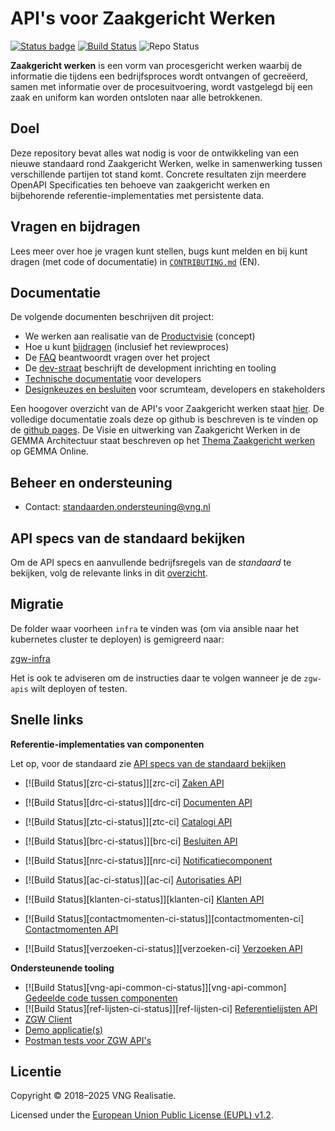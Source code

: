 API's voor Zaakgericht Werken
=====

[![Status badge][api-test-fullsuite-status]][api-test-fullsuite]
[![Build Status][docs-ci-status]][docs-ci]
![Repo Status][repo-status]

[api-test-fullsuite-status]: https://shields.api-test.nl/endpoint.svg?url=https%3A//api-test.nl/api/v1/provider-latest-badge/9c11a73f-4123-47f0-b767-4312e5e5317a/
[api-test-fullsuite]: https://api-test.nl/server/1/a779c380-0cd1-49f0-96b3-ecf82c2de651/9c11a73f-4123-47f0-b767-4312e5e5317a/latest/
[docs-ci-status]: https://travis-ci.org/VNG-Realisatie/gemma-zaken.svg?branch=master
[docs-ci]: https://travis-ci.org/VNG-Realisatie/gemma-zaken
[repo-status]: https://img.shields.io/badge/Status-stable%2F1.2.x-brightgreen?style=plastic


**Zaakgericht werken** is een vorm van procesgericht werken waarbij de informatie die tijdens een bedrijfsproces wordt ontvangen of gecreëerd, samen met informatie over de procesuitvoering, wordt vastgelegd bij een zaak en uniform kan worden ontsloten naar alle betrokkenen.

## Doel
Deze repository bevat alles wat nodig is voor de ontwikkeling van een nieuwe standaard rond Zaakgericht Werken, welke in samenwerking tussen verschillende partijen tot stand komt. Concrete resultaten zijn meerdere OpenAPI Specificaties ten behoeve van zaakgericht werken en bijbehorende referentie-implementaties met persistente data.

## Vragen en bijdragen
Lees meer over hoe je vragen kunt stellen, bugs kunt melden en bij kunt dragen (met code of documentatie) in [`CONTRIBUTING.md`](CONTRIBUTING.md) (EN).

## Documentatie
De volgende documenten beschrijven dit project:

- We werken aan realisatie van de [Productvisie](https://vng-realisatie.github.io/gemma-zaken/productvisie/) (concept)
- Hoe u kunt [bijdragen](https://vng-realisatie.github.io/gemma-zaken/doorontwikkeling/) (inclusief het reviewproces)
- De [FAQ](docs/overige/faq.md) beantwoordt vragen over het project
- De [dev-straat](https://vng-realisatie.github.io/gemma-zaken/themas/achtergronddocumentatie/ontwikkelstraat) beschrijft de development
  inrichting en tooling
- [Technische documentatie](https://vng-realisatie.github.io/gemma-zaken/ontwikkelaars/) voor developers
- [Designkeuzes en besluiten](https://vng-realisatie.github.io/gemma-zaken/themas/achtergronddocumentatie/ontwerpkeuzes) voor scrumteam, developers en stakeholders

Een hoogover overzicht van de API's voor Zaakgericht werken staat [hier](https://www.vngrealisatie.nl/producten/api-standaarden-zaakgericht-werken). De volledige documentatie zoals deze op github is beschreven is te vinden op de [github pages](https://vng-realisatie.github.io/gemma-zaken/).
De Visie en uitwerking van Zaakgericht Werken in de GEMMA Architectuur staat beschreven op het [Thema Zaakgericht werken](https://www.gemmaonline.nl/index.php/Thema_Zaakgericht_werken) op GEMMA Online.

## Beheer en ondersteuning

- Contact: standaarden.ondersteuning@vng.nl

## <a name="api_spec">API specs van de standaard bekijken</a>

Om de API specs en aanvullende bedrijfsregels van de *standaard* te bekijken, volg de relevante links in dit [overzicht](https://vng-realisatie.github.io/gemma-zaken/standaard/index).

## Migratie

De folder waar voorheen `infra` te vinden was (om via ansible naar het kubernetes cluster te deployen) is gemigreerd naar:

[zgw-infra](https://github.com/VNG-Realisatie/zgw-infra)

Het is ook te adviseren om de instructies daar te volgen wanneer je de `zgw-apis` wilt deployen of testen.
## Snelle links

**Referentie-implementaties van componenten**

Let op, voor de standaard zie [API specs van de standaard bekijken](#api_spec)

* [![Build Status][zrc-ci-status]][zrc-ci]
  [Zaken API](https://github.com/vng-Realisatie/zaken-api)
* [![Build Status][drc-ci-status]][drc-ci]
  [Documenten API](https://github.com/vng-Realisatie/documenten-api)
* [![Build Status][ztc-ci-status]][ztc-ci]
  [Catalogi API](https://github.com/vng-Realisatie/catalogi-api)
* [![Build Status][brc-ci-status]][brc-ci]
  [Besluiten API](https://github.com/vng-Realisatie/besluiten-api)
* [![Build Status][nrc-ci-status]][nrc-ci]
  [Notificatiecomponent](https://github.com/VNG-Realisatie/notificaties-api)
* [![Build Status][ac-ci-status]][ac-ci]
  [Autorisaties API](https://github.com/VNG-Realisatie/autorisaties-api)

* [![Build Status][klanten-ci-status]][klanten-ci]
  [Klanten API](https://github.com/VNG-Realisatie/klanten-api)
* [![Build Status][contactmomenten-ci-status]][contactmomenten-ci]
  [Contactmomenten API](https://github.com/VNG-Realisatie/contactmomenten-api)
* [![Build Status][verzoeken-ci-status]][verzoeken-ci]
  [Verzoeken API](https://github.com/VNG-Realisatie/verzoeken-api)


**Ondersteunende tooling**

* [![Build Status][vng-api-common-ci-status]][vng-api-common]
  [Gedeelde code tussen componenten](https://github.com/VNG-Realisatie/gemma-zaken-common)
* [![Build Status][ref-lijsten-ci-status]][ref-lijsten-ci]
  [Referentielijsten API](https://github.com/VNG-Realisatie/VNG-referentielijsten)
* [ZGW Client](https://github.com/VNG-Realisatie/gemma-zds-client)
* [Demo applicatie(s)](https://github.com/VNG-Realisatie/gemma-zaken-demo)
* [Postman tests voor ZGW API's](https://github.com/VNG-Realisatie/gemma-postman-tests)

## Licentie

Copyright © 2018–2025 VNG Realisatie.

Licensed under the [European Union Public License (EUPL) v1.2](LICENSE).

